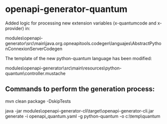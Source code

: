 # openapi-generator-quantum

Added logic for processing new extension variables (x-quantumcode and x-provider) in:

modules\openapi-generator\src\main\java.org.opneapitools.codegen\languajes\AbstractPythonConnexionServerCodegen

The template of the new python-quantum language has been modified: 

modules\openapi-generator\src\main\resources\python-quantum\controller.mustache 

## Commands to perform the generation process:

mvn clean package -DskipTests

java -jar modules\openapi-generator-cli\target\openapi-generator-cli.jar generate -i openapi_quantum.yaml -g python-quantum -o c:\temp\quantum



